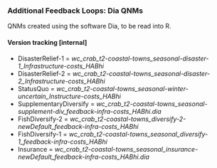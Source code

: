 ### Additional Feedback Loops: Dia QNMs ###

QNMs created using the software Dia, to be read into R. 


#### Version tracking [internal]

 - DisasterRelief-1 = *wc_crab_t2-coastal-towns_seasonal-disaster-1_Infrastructure-costs_HABhi*
 - DisasterRelief-2 = *wc_crab_t2-coastal-towns_seasonal-disaster-2_Infrastructure-costs_HABhi*
 - StatusQuo = *wc_crab_t2-coastal-towns_seasonal-winter-uncertain_Instructure-costs_HABhi*
 - SupplementaryDiversify = *wc_crab_t2-coastal-towns_seasonal-supplement-div_feedback-infra-costs_HABhi.dia*
- FishDiversify-2 = *wc_crab_t2-coastal-towns_diversify-2-newDefault_feedback-infra-costs_HABhi*
- FishDiversify-1 = *wc_crab_t2-coastal-towns_seasonal_diversify-1_feedback-infra-costs_HABhi*
- Insurance = *wc_crab_t2-coastal-towns_seasonal_insurance-newDefault_feedback-infra-costs_HABhi.dia*